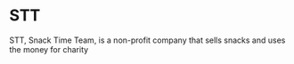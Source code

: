 # STT
STT, Snack Time Team, is a non-profit company that sells snacks and uses the money for charity
